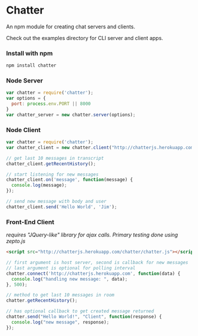# Chatter

An npm module for creating chat servers and clients.

Check out the examples directory for CLI server and client apps.

### Install with npm

``` bash
npm install chatter
```

### Node Server



``` javascript
var chatter = require('chatter');
var options = {
  port: process.env.PORT || 8000
}
var chatter_server = new chatter.server(options);
```


### Node Client

``` javascript
var chatter = require('chatter');
var chatter_client = new chatter.client("http://chatterjs.herokuapp.com");

// get last 10 messages in transcript
chatter_client.getRecentHistory();

// start listening for new messages
chatter_client.on('message', function(message) {
  console.log(message);
});

// send new message with body and user
chatter_client.send('Hello World', 'Jim');
```

### Front-End Client

*requires "JQuery-like" library for ajax calls. Primary testing done using zepto.js*

``` html
<script src="http://chatterjs.herokuapp.com/chatter/chatter.js"></script>
```
``` javascript
// first argument is host server, second is callback for new messages
// last argument is optional for polling interval
chatter.connect('http://chatterjs.herokuapp.com', function(data) {
  console.log("handling new message: ", data);
}, 500);

// method to get last 10 messages in room
chatter.getRecentHistory();

// has optional callback to get created message returned
chatter.send("Hello World!", "Client", function(response) {
  console.log("new message", response);
});
```